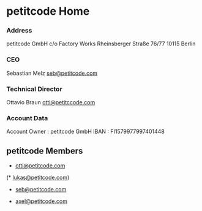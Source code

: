 <!-- TITLE: PETITCODE HOME -->
<!-- SUBTITLE: This is the Homepage of petitcode's own Wiki -->

# petitcode Home
### Address

petitcode GmbH
c/o  Factory Works
Rheinsberger Straße 76/77
10115 Berlin

### CEO

Sebastian Melz 
seb@petitcode.com

### Technical Director

Ottavio Braun
otti@petitccode.com

### Account Data

Account Owner : petitcode GmbH
IBAN : FI1579977997401448


## petitcode Members

 
* otti@petitcode.com
 
(* lukas@petitcode.com)
 
* seb@petitcode.com
 
* axel@petitcode.com


